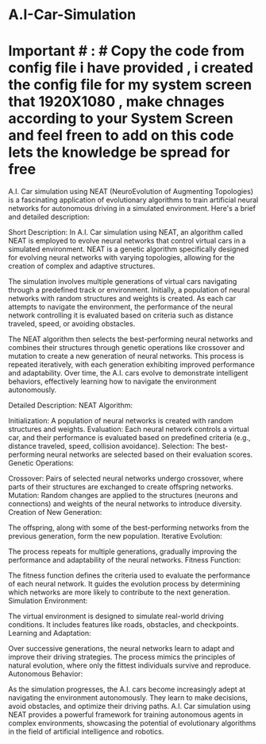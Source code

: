 # A.I-Car-Simulation

# Important # : # Copy the code from config file i have provided , i created the config file for my system screen that 1920X1080 , make chnages according to your System Screen and feel freen to add on this code lets the knowledge be spread for free #

A.I. Car simulation using NEAT (NeuroEvolution of Augmenting Topologies) is a fascinating application of evolutionary algorithms to train artificial neural networks for autonomous driving in a simulated environment. Here's a brief and detailed description:

Short Description:
In A.I. Car simulation using NEAT, an algorithm called NEAT is employed to evolve neural networks that control virtual cars in a simulated environment. NEAT is a genetic algorithm specifically designed for evolving neural networks with varying topologies, allowing for the creation of complex and adaptive structures.

The simulation involves multiple generations of virtual cars navigating through a predefined track or environment. Initially, a population of neural networks with random structures and weights is created. As each car attempts to navigate the environment, the performance of the neural network controlling it is evaluated based on criteria such as distance traveled, speed, or avoiding obstacles.

The NEAT algorithm then selects the best-performing neural networks and combines their structures through genetic operations like crossover and mutation to create a new generation of neural networks. This process is repeated iteratively, with each generation exhibiting improved performance and adaptability. Over time, the A.I. cars evolve to demonstrate intelligent behaviors, effectively learning how to navigate the environment autonomously.

Detailed Description:
NEAT Algorithm:

Initialization: A population of neural networks is created with random structures and weights.
Evaluation: Each neural network controls a virtual car, and their performance is evaluated based on predefined criteria (e.g., distance traveled, speed, collision avoidance).
Selection: The best-performing neural networks are selected based on their evaluation scores.
Genetic Operations:

Crossover: Pairs of selected neural networks undergo crossover, where parts of their structures are exchanged to create offspring networks.
Mutation: Random changes are applied to the structures (neurons and connections) and weights of the neural networks to introduce diversity.
Creation of New Generation:

The offspring, along with some of the best-performing networks from the previous generation, form the new population.
Iterative Evolution:

The process repeats for multiple generations, gradually improving the performance and adaptability of the neural networks.
Fitness Function:

The fitness function defines the criteria used to evaluate the performance of each neural network. It guides the evolution process by determining which networks are more likely to contribute to the next generation.
Simulation Environment:

The virtual environment is designed to simulate real-world driving conditions. It includes features like roads, obstacles, and checkpoints.
Learning and Adaptation:

Over successive generations, the neural networks learn to adapt and improve their driving strategies. The process mimics the principles of natural evolution, where only the fittest individuals survive and reproduce.
Autonomous Behavior:

As the simulation progresses, the A.I. cars become increasingly adept at navigating the environment autonomously. They learn to make decisions, avoid obstacles, and optimize their driving paths.
A.I. Car simulation using NEAT provides a powerful framework for training autonomous agents in complex environments, showcasing the potential of evolutionary algorithms in the field of artificial intelligence and robotics.

